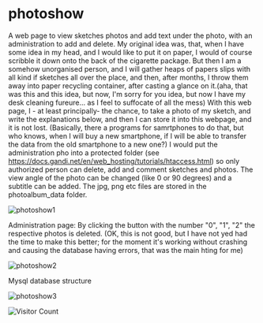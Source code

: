 # photoshow
A web page to view sketches photos and add text under the photo, with an administration to add and delete. My original idea was, that, when I have some idea in my head, and I would like to put it on paper, I would of course scribble it down onto the back of the cigarette package. But then I am a somehow unorganised person, and I will gather heaps of papers slips with all kind if sketches all over the place, and then, after months, I throw them away into paper recycling container, after casting a glance on it.(aha, that was this and this idea, but now, I'm sorry  for you idea, but now  I have my desk cleaning fureure... as I feel to suffocate of all the mess) With this web page, I - at least principally- the chance, to take a photo of my sketch, and write the explanations below, and then I can store it into this webpage, and it is not lost. (Basically, there a programs for samrtphones to do that, but who knows, when I will buy a new smartphone, if I will be able to transfer the data from the old smartphone to a new one?) I would put the administration pho into a protected folder (see https://docs.gandi.net/en/web_hosting/tutorials/htaccess.html) so only authorized person can delete, add and comment sketches and photos. 
The view angle of the photo can be changed (like 0 or 90 degrees) and a subtitle can be added.
 The jpg, png etc  files are stored in the photoalbum_data folder.

![photoshow1](https://github.com/ReinhardLenz/photoshow/assets/71219487/7dcf3fa3-6b12-4055-8842-55f3583619e5)


Administration page:
By clicking the button  with the number "0", "1", "2"  the respective photos is deleted. (OK, this is not good, but I have not yed had the time to make this better; for the moment it's working without crashing and causing the database having errors, that was the main hting for me)

![photoshow2](https://github.com/ReinhardLenz/photoshow/assets/71219487/5379ebfb-a2c8-4529-8387-67d60c6cf9b2)


Mysql database structure

![photoshow3](https://github.com/ReinhardLenz/photoshow/assets/71219487/3ef629e5-ae12-429e-a18d-fef734d08e5f)


![Visitor Count](https://komarev.com/ghpvc/?username=ReinhardLenz&repo=photoshow&color=green)
